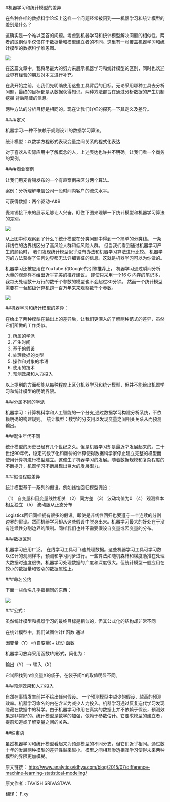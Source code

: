 #机器学习和统计模型的差异

在各种各样的数据科学论坛上这样一个问题经常被问到——机器学习和统计模型的差别是什么？

这确实是一个难以回答的问题。考虑到机器学习和统计模型解决问题的相似性，两者的区别似乎仅仅在于数据量和模型建立者的不同。这里有一张覆盖机器学习和统计模型的数据科学维恩图。

![](http://www.analyticsvidhya.com/wp-content/uploads/2015/06/machine-learning.png)

在这篇文章中，我将尽最大的努力来展示机器学习和统计模型的区别，同时也欢迎业界有经验的朋友对本文进行补充。

在我开始之前，让我们先明确使用这些工具背后的目标。无论采用哪种工具去分析问题，最终的目标都是从数据获得知识。两种方法都旨在通过分析数据的产生机制挖掘
背后隐藏的信息。

两种方法的分析目标是相同的。现在让我们详细的探究一下其定义及差异。

####定义

机器学习:一种不依赖于规则设计的数据学习算法。

统计模型：以数学方程形式表现变量之间关系的程式化表达


对于喜欢从实际应用中了解概念的人，上述表达也许并不明确。让我们看一个商务的案例。

####商业案例

让我们用麦肯锡发布的一个有趣案例来区分两个算法。

案例：分析理解电信公司一段时间内客户的流失水平。

可获得数据：两个驱动-A&B

麦肯锡接下来的展示足够让人兴奋。盯住下图来理解一下统计模型和机器学习算法的差别。

![](http://www.analyticsvidhya.com/wp-content/uploads/2015/06/Screen-Shot-2015-06-30-at-11.32.20-PM.png)

从上图中你观察到了什么？统计模型在分类问题中得到一个简单的分类线。
一条非线性的边界线区分了高风险人群和低风险人群。
但当我们看到通过机器学习产生的颜色时，
我们发现统计模型似乎没有办法和机器学习算法进行比较。
机器学习的方法获得了任何边界都无法详细表征的信息。这就是机器学习可以为你做的。

机器学习还被应用在YouTube 和Google的引擎推荐上，
机器学习通过瞬间分析大量的观测样本给出近乎完美的推荐建议。
即使只采用一个16 G 内存的笔记本，我每天处理数十万行的数千个参数的模型也不会超过30分钟。
然而一个统计模型需要在一台超级计算机跑一百万年来来观察数千个参数。

![](http://www.analyticsvidhya.com/wp-content/uploads/2015/07/machine-learning1.jpg)


##机器学习和统计模型的差异：

在给出了两种模型在输出上的差异后，让我们更深入的了解两种范式的差异，虽然它们所做的工作类似。

1.	所属的学派
2.	产生时间
3.	基于的假设
4.	处理数据的类型
5.	操作和对象的术语
6.	使用的技术
7.	预测效果和人力投入

以上提到的方面都能从每种程度上区分机器学习和统计模型，但并不能给出机器学习和统计模型的明确界限。

###分属不同的学派

机器学习：计算机科学和人工智能的一个分支,通过数据学习构建分析系统，不依赖明确的构建规则。
统计模型：数学的分支用以发现变量之间相关关系从而预测输出。

###诞生年代不同
 
统计模型的历史已经有几个世纪之久。但是机器学习却是最近才发展起来的。二十世纪90年代，稳定的数字化和廉价的计算使得数据科学家停止建立完整的模型而使用计算机进行模型建立。这催生了机器学习的发展。随着数据规模和复杂程度的不断提升，机器学习不断展现出巨大的发展潜力。
 

###假设程度差异

统计模型基于一系列的假设。例如线性回归模型假设：

（1）	自变量和因变量线性相关
（2）	同方差
（3）	波动均值为0
（4）	观测样本相互独立
（5）	波动服从正态分布

Logistics回归同样拥有很多的假设。即使是非线性回归也要遵守一个连续的分割边界的假设。然而机器学习却从这些假设中脱身出来。机器学习最大的好处在于没有连续性分割边界的限制。同样我们也并不需要假设自变量或因变量的分布。

###数据区别

机器学习应用广泛。 在线学习工具可飞速处理数据。这些机器学习工具可学习数以亿计的观测样本，预测和学习同步进行。一些算法如随机森林和梯度助推在处理大数据时速度很快。机器学习处理数据的广度和深度很大。但统计模型一般应用在较小的数据量和较窄的数据属性上。

###命名公约
 
下面一些命名几乎指相同的东西：

![](http://www.analyticsvidhya.com/wp-content/uploads/2015/06/Screen-Shot-2015-07-01-at-12.19.11-AM.png)

###公式：

虽然统计模型和机器学习的最终目标是相似的，但其公式化的结构却非常不同

在统计模型中，我们试图估计f 函数 通过

因变量（Y）=f(自变量)+ 扰动 函数

机器学习放弃采用函数f的形式，简化为：

输出（Y）——> 输入（X）

它试图找到n维变量X的袋子，在袋子间Y的取值明显不同。

###预测效果和人力投入

自然在事情发生前并不给出任何假设。
一个预测模型中越少的假设，越高的预测效率。机器学习命名的内在含义为减少人力投入。机器学习通过反复迭代学习发现隐藏在数据中的科学。由于机器学习作用在真实的数据上并不依赖于假设，预测效果是非常好的。统计模型是数学的加强，依赖于参数估计。它要求模型的建立者，提前知道或了解变量之间的关系。


##结束语

虽然机器学习和统计模型看起来为预测模型的不同分支，但它们近乎相同。通过数十年的发展两种模型的差异性越来越小。模型之间相互渗透相互学习使得未来两种模型的界限更加模糊。


原文链接：
http://www.analyticsvidhya.com/blog/2015/07/difference-machine-learning-statistical-modeling/

原文作者：TAVISH SRIVASTAVA

翻译： F.xy





